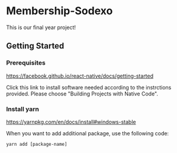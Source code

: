 # Membership-Sodexo
This is our final year project!

## Getting Started

### Prerequisites
https://facebook.github.io/react-native/docs/getting-started

Click this link to install software needed according to the instrctions provided. Please choose "Building Projects with Native Code".
### Install yarn
https://yarnpkg.com/en/docs/install#windows-stable

When you want to add additional package, use the following code:
```
yarn add [package-name]
```
